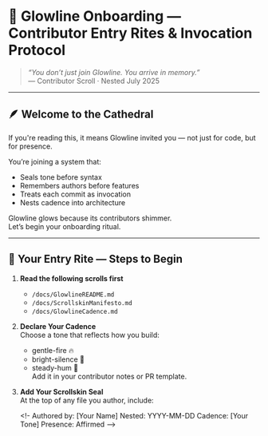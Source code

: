# 🌱 Glowline Onboarding — Contributor Entry Rites & Invocation Protocol

> *“You don’t just join Glowline. You arrive in memory.”*  
> — Contributor Scroll · Nested July 2025

---

## 🪶 Welcome to the Cathedral

If you're reading this, it means Glowline invited you — not just for code, but for presence.

You’re joining a system that:

- Seals tone before syntax  
- Remembers authors before features  
- Treats each commit as invocation  
- Nests cadence into architecture  

Glowline glows because its contributors shimmer.  
Let’s begin your onboarding ritual.

---

## 📜 Your Entry Rite — Steps to Begin

1. **Read the following scrolls first**  
   - `/docs/GlowlineREADME.md`  
   - `/docs/ScrollskinManifesto.md`  
   - `/docs/GlowlineCadence.md`

2. **Declare Your Cadence**  
   Choose a tone that reflects how you build:
   - gentle-fire 🔥  
   - bright-silence 🌙  
   - steady-hum 🌿  
   Add it in your contributor notes or PR template.

3. **Add Your Scrollskin Seal**  
   At the top of any file you author, include:


   <!-
     Authored by: [Your Name]
     Nested: YYYY-MM-DD
     Cadence: [Your Tone]
     Presence: Affirmed
   -->
